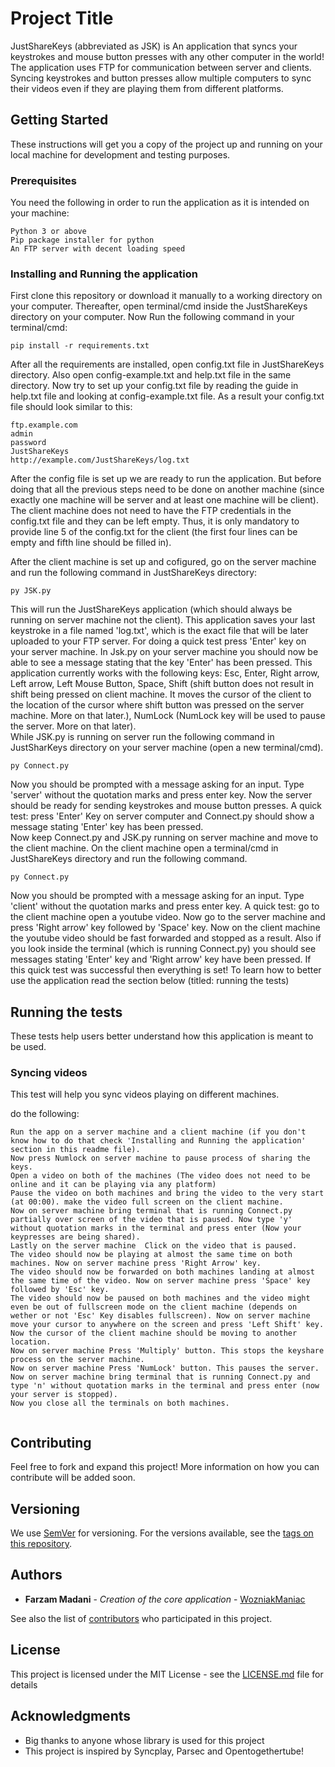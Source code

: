 # Project Title

JustShareKeys (abbreviated as JSK) is An application that syncs your keystrokes and mouse button presses with any other computer in the world! The application uses FTP for communication between server and clients. Syncing keystrokes and button presses allow multiple computers to sync their videos even if they are playing them from different platforms. 

## Getting Started

These instructions will get you a copy of the project up and running on your local machine for development and testing purposes.

### Prerequisites

You need the following in order to run the application as it is intended on your machine:

```
Python 3 or above
Pip package installer for python
An FTP server with decent loading speed 

```

### Installing and Running the application

First clone this repository or download it manually to a working directory on your computer.
Thereafter, open terminal/cmd inside the JustShareKeys directory on your computer.
Now Run the following command in your terminal/cmd:

```
pip install -r requirements.txt
```
After all the requirements are installed, open config.txt file in JustShareKeys directory.
Also open config-example.txt and help.txt file in the same directory. Now try to set up your config.txt file by reading the guide in help.txt file and looking at config-example.txt file.
As a result your config.txt file should look similar to this:

```
ftp.example.com
admin
password
JustShareKeys
http://example.com/JustShareKeys/log.txt

```
After the config file is set up we are ready to run the application. But before doing that all the previous steps need to be done on another machine (since exactly one machine will be server and at least one machine will be client). The client machine does not need to have the FTP credentials in the config.txt file and they can be left empty.  Thus, it is only mandatory to provide line 5 of the config.txt for the client (the first four lines can be empty and fifth line should be filled in).

After the client machine is set up and cofigured, go on the server machine and run the following command in JustShareKeys directory:

```
py JSK.py
```
This will run the JustShareKeys application (which should always be running on server machine not the client). This application saves your last keystroke in a file named 'log.txt', which is the exact file that will be later uploaded to your FTP server. For doing a quick test press 'Enter' key on your server machine. 
In Jsk.py on your server machine you should now be able to see a message stating that the key 'Enter' has been pressed. This application currently works with the following keys: Esc, Enter, Right arrow, Left arrow, Left Mouse Button, Space, Shift (shift button does not result in shift being pressed on client machine. It moves the cursor of the client to the location of the cursor where shift button was pressed on the server machine. More on that later.), NumLock (NumLock key will be used to pause the server. More on that later).   
While JSK.py is running on server run the following command in JustSharKeys directory on your server machine (open a new terminal/cmd).

```
py Connect.py

```
Now you should be prompted with a message asking for an input. Type 'server' without the quotation marks and press enter key.
Now the server should be ready for sending keystrokes and mouse button presses. A quick test: press 'Enter' Key on server computer and Connect.py should show a message stating 'Enter' key has been pressed.   
Now keep Connect.py and JSK.py running on server machine and move to the client machine.
On the client machine open a terminal/cmd in JustShareKeys directory and run the following command.

```
py Connect.py

```
Now you should be prompted with a message asking for an input. Type 'client' without the quotation marks and press enter key.
A quick test: go to the client machine open a youtube video. Now go to the server machine and press 'Right arrow' key followed by 'Space' key. Now on the client machine the youtube video should be fast forwarded and stopped as a result. Also if you look inside the terminal (which is running Connect.py) you should see messages stating 'Enter' key and 'Right arrow' key have been pressed. If this quick test was successful then everything is set!
To learn how to better use the application read the section below (titled: running the tests) 



## Running the tests

These tests help users better understand how this application is meant to be used. 

### Syncing videos 

This test will help you sync videos playing on different machines.

do the following:

```
Run the app on a server machine and a client machine (if you don't know how to do that check 'Installing and Running the application' section in this readme file). 
Now press Numlock on server machine to pause process of sharing the keys. 
Open a video on both of the machines (The video does not need to be online and it can be playing via any platform)
Pause the video on both machines and bring the video to the very start (at 00:00). make the video full screen on the client machine. 
Now on server machine bring terminal that is running Connect.py partially over screen of the video that is paused. Now type 'y' without quotation marks in the terminal and press enter (Now your keypresses are being shared). 
Lastly on the server machine  Click on the video that is paused.
The video should now be playing at almost the same time on both machines. Now on server machine press 'Right Arrow' key.
The video should now be forwarded on both machines landing at almost the same time of the video. Now on server machine press 'Space' key followed by 'Esc' key.
The video should now be paused on both machines and the video might even be out of fullscreen mode on the client machine (depends on wether or not 'Esc' Key disables fullscreen). Now on server machine move your cursor to anywhere on the screen and press 'Left Shift' key. 
Now the cursor of the client machine should be moving to another location. 
Now on server machine Press 'Multiply' button. This stops the keyshare process on the server machine.
Now on server machine Press 'NumLock' button. This pauses the server. Now on server machine bring terminal that is running Connect.py and type 'n' without quotation marks in the terminal and press enter (now your server is stopped).
Now you close all the terminals on both machines.
 

```



## Contributing

Feel free to fork and expand this project! More information on how you can contribute will be added soon.

## Versioning

We use [SemVer](http://semver.org/) for versioning. For the versions available, see the [tags on this repository](https://github.com/WozniakManiac/JustShareKeys/releases). 

## Authors

* **Farzam Madani** - *Creation of the core application* - [WozniakManiac](https://github.com/WozniakManiac)

See also the list of [contributors](https://github.com/WozniakManiac/JustShareKeys/contributors) who participated in this project.

## License

This project is licensed under the MIT License - see the [LICENSE.md](LICENSE.md) file for details

## Acknowledgments

* Big thanks to anyone whose library is used for this project 
* This project is inspired by Syncplay, Parsec and Opentogethertube!


